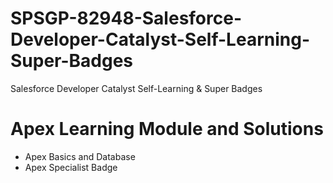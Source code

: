 # SPSGP-82948-Salesforce-Developer-Catalyst-Self-Learning-Super-Badges
Salesforce Developer Catalyst Self-Learning &amp; Super Badges

# Apex Learning Module and Solutions

- Apex Basics and Database
- Apex Specialist Badge

